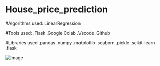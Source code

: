 ﻿# House_price_prediction
 #Algorithms used: LinearRegression

  #Tools used: .Flask .Google Colab .Vscode .Github

 #Libraries used .pandas .numpy .matplotlib .seaborn .pickle .scikit-learn .flask
 
 
![image](https://user-images.githubusercontent.com/115775925/217467673-a30b6eb7-a89a-46d4-9bea-3ccfb2bd25fe.png)
